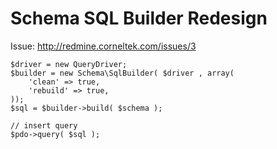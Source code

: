 # Schema SQL Builder Redesign

Issue: <http://redmine.corneltek.com/issues/3>

    $driver = new QueryDriver;
    $builder = new Schema\SqlBuilder( $driver , array( 
        'clean' => true,
        'rebuild' => true,
    ));
    $sql = $builder->build( $schema );

    // insert query
    $pdo->query( $sql );

